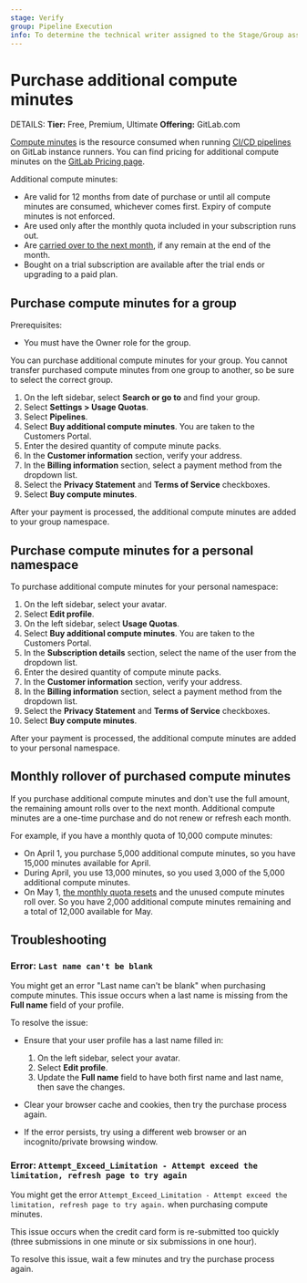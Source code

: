 ```yaml
---
stage: Verify
group: Pipeline Execution
info: To determine the technical writer assigned to the Stage/Group associated with this page, see https://handbook.gitlab.com/handbook/product/ux/technical-writing/#assignments
---
```


# Purchase additional compute minutes

DETAILS:
**Tier:** Free, Premium, Ultimate
**Offering:** GitLab.com

[Compute minutes](../../ci/pipelines/compute_minutes.md) is the resource consumed
when running [CI/CD pipelines](../../ci/index.md) on GitLab instance runners. You can find
pricing for additional compute minutes on the [GitLab Pricing page](https://about.gitlab.com/pricing/).

Additional compute minutes:

- Are valid for 12 months from date of purchase or until all compute minutes are consumed,
  whichever comes first. Expiry of compute minutes is not enforced.
- Are used only after the monthly quota included in your subscription runs out.
- Are [carried over to the next month](#monthly-rollover-of-purchased-compute-minutes),
  if any remain at the end of the month.
- Bought on a trial subscription are available after the trial ends or upgrading to a paid plan.

## Purchase compute minutes for a group

Prerequisites:

- You must have the Owner role for the group.

You can purchase additional compute minutes for your group.
You cannot transfer purchased compute minutes from one group to another,
so be sure to select the correct group.

1. On the left sidebar, select **Search or go to** and find your group.
1. Select **Settings > Usage Quotas**.
1. Select **Pipelines**.
1. Select **Buy additional compute minutes**. You are taken to the Customers Portal.
1. Enter the desired quantity of compute minute packs.
1. In the **Customer information** section, verify your address.
1. In the **Billing information** section, select a payment method from the dropdown list.
1. Select the **Privacy Statement** and **Terms of Service** checkboxes.
1. Select **Buy compute minutes**.

After your payment is processed, the additional compute minutes are added to your group
namespace.

## Purchase compute minutes for a personal namespace

To purchase additional compute minutes for your personal namespace:

1. On the left sidebar, select your avatar.
1. Select **Edit profile**.
1. On the left sidebar, select **Usage Quotas**.
1. Select **Buy additional compute minutes**. You are taken to the Customers Portal.
1. In the **Subscription details** section, select the name of the user from the dropdown list.
1. Enter the desired quantity of compute minute packs.
1. In the **Customer information** section, verify your address.
1. In the **Billing information** section, select a payment method from the dropdown list.
1. Select the **Privacy Statement** and **Terms of Service** checkboxes.
1. Select **Buy compute minutes**.

After your payment is processed, the additional compute minutes are added to your personal
namespace.

## Monthly rollover of purchased compute minutes

If you purchase additional compute minutes and don't use the full amount, the remaining amount
rolls over to the next month. Additional compute minutes are a one-time purchase and
do not renew or refresh each month.

For example, if you have a monthly quota of 10,000 compute minutes:

- On April 1, you purchase 5,000 additional compute minutes, so you have 15,000 minutes
  available for April.
- During April, you use 13,000 minutes, so you used 3,000 of the 5,000 additional compute minutes.
- On May 1, [the monthly quota resets](../../ci/pipelines/compute_minutes.md#monthly-reset-of-compute-usage)
  and the unused compute minutes roll over. So you have 2,000 additional compute minutes remaining
  and a total of 12,000 available for May.

## Troubleshooting

### Error: `Last name can't be blank`

You might get an error "Last name can't be blank" when purchasing compute minutes.
This issue occurs when a last name is missing from the **Full name** field of your profile.

To resolve the issue:

- Ensure that your user profile has a last name filled in:

  1. On the left sidebar, select your avatar.
  1. Select **Edit profile**.
  1. Update the **Full name** field to have both first name and last name, then save the changes.

- Clear your browser cache and cookies, then try the purchase process again.
- If the error persists, try using a different web browser or an incognito/private browsing window.

### Error: `Attempt_Exceed_Limitation - Attempt exceed the limitation, refresh page to try again`

You might get the error `Attempt_Exceed_Limitation - Attempt exceed the limitation, refresh page to try again.`
when purchasing compute minutes.

This issue occurs when the credit card form is re-submitted too quickly
(three submissions in one minute or six submissions in one hour).

To resolve this issue, wait a few minutes and try the purchase process again.
